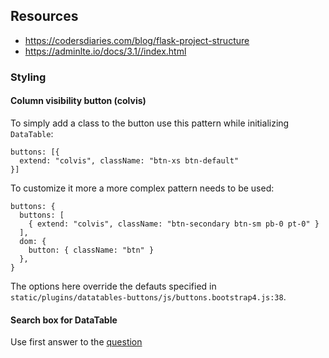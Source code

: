 ## Resources

- https://codersdiaries.com/blog/flask-project-structure
- https://adminlte.io/docs/3.1//index.html

### Styling

#### Column visibility button (colvis)

To simply add a class to the button use this pattern while initializing `DataTable`:

```
buttons: [{
  extend: "colvis", className: "btn-xs btn-default"
}]
```

To customize it more a more complex pattern needs to be used:

```
buttons: {
  buttons: [
    { extend: "colvis", className: "btn-secondary btn-sm pb-0 pt-0" }
  ],
  dom: {
    button: { className: "btn" }
  },
}
```

The options here override the defauts specified in `static/plugins/datatables-buttons/js/buttons.bootstrap4.js:38`.

#### Search box for DataTable

Use first answer to the
[question](https://stackoverflow.com/questions/19274028/changing-dom-element-position-of-searchbox-in-datatables)
